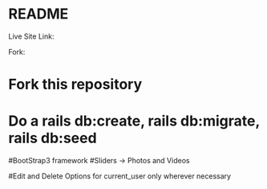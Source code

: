 # README

Live Site Link:

Fork:
# Fork this repository
# Do a rails db:create, rails db:migrate, rails db:seed


#BootStrap3 framework
#Sliders -> Photos and Videos

#Edit and Delete Options for current_user only wherever necessary
